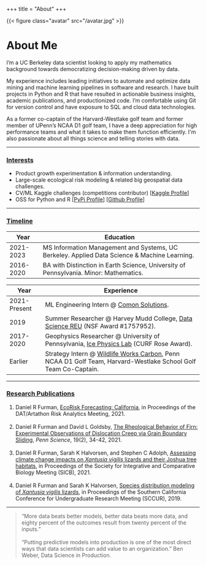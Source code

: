 +++
title = "About"
+++

{{< figure class="avatar" src="/avatar.jpg" >}}

# About Me

I’m a UC Berkeley data scientist looking to apply my mathematics background towards democratizing decision-making driven by data.

My experience includes leading initiatives to automate and optimize data mining and machine learning pipelines in software and research. I have built projects in Python and R that have resulted in actionable business insights, academic publications, and productionized code. I’m comfortable using Git for version control and have exposure to SQL and cloud data technologies.

As a former co-captain of the Harvard-Westlake golf team and former member of UPenn’s NCAA D1 golf team, I have a deep appreciation for high performance teams and what it takes to make them function efficiently. I'm also passionate about all things science and telling stories with data.

---

### <ins>Interests</ivns>

* Product growth experimentation & information understanding.
* Large-scale ecological risk modeling & related big geospatial data challenges.
* CV/ML Kaggle challenges (competitions contributor) [[Kaggle Profile](https://www.kaggle.com/dryanfurman)]
* OSS for Python and R [[PyPi Profile](https://pypi.org/user/daniel-furman/)]  [[Github Profile](https://github.com/daniel-furman)]

---

### <ins>Timeline</ins>

Year | Education
-----|-------
2021-2023 | MS Information Management and Systems, UC Berkeley. Applied Data Science & Machine Learning. 
2016-2020 | BA with Distinction in Earth Science, University of Pennsylvania. Minor: Mathematics.

Year | Experience
-----|-------
2021-Present | ML Engineering Intern @ <a href="https://www.comon.solutions" target="_blank" rel="noopener noreferrer">Comon Solutions</a>. 
2019 | Summer Researcher @ Harvey Mudd College, <a href="https://www.nsf.gov/awardsearch/showAward?AWD_ID=1757952" target="_blank" rel="noopener noreferrer">Data Science REU</a> (NSF Award #1757952).
2017-2020 | Geophysics Researcher @ University of Pennsylvania, <a href="https://web.sas.upenn.edu/dgoldsby/" target="_blank" rel="noopener noreferrer">Ice Physics Lab</a> (CURF Rose Award).
Earlier | Strategy Intern @ <a href="https://www.wildlifeworks.com" target="_blank" rel="noopener noreferrer">Wildlife Works Carbon</a>, Penn NCAA D1 Golf Team, Harvard-Westlake School Golf Team Co-Captain. 

---

### <ins>Research Publications</ins>

1. Daniel R Furman,  [EcoRisk Forecasting: California](https://datartathon.com/projects/2021-daniel-ecorisk-california), in Proceedings of the DAT/Artathon Risk Analytics Meeting, 2021. <br><br>
2. Daniel R Furman and David L Goldsby, [The Rheological Behavior of Firn: Experimental Observations of Dislocation Creep via Grain Boundary Sliding](https://daniel-furman.github.io//research-outputs/Furman-and-Goldsby-2021.pdf), *Penn Science*, 19(2), 34-42, 2021. <br><br>
3. Daniel R Furman, Sarah K Halvorsen, and Stephen C Adolph, [Assessing climate change impacts on *Xantusia vigilis* lizards and their Joshua tree habitats](https://daniel-furman.github.io//research-outputs/SICB-poster-final.jpg), in Proceedings of the Society for Integrative and Comparative Biology Meeting (SICB), 2021. <br><br>
4. Daniel R Furman and Sarah K Halvorsen, [Species distribution modeling of *Xantusia vigilis* lizards](https://daniel-furman.github.io//research-outputs/SCCUR-2019-presentation.pdf), in Proceedings of the Southern California Conference for Undergraduate Research Meeting (SCCUR), 2019. <br>

---

> “More data beats better models, better data beats more data, and eighty percent of the outcomes result from twenty percent of the inputs.” <br><br>
> “Putting predictive models into production is one of the most direct ways that data scientists can add value to an organization.” Ben Weber, Data Science in Production.
